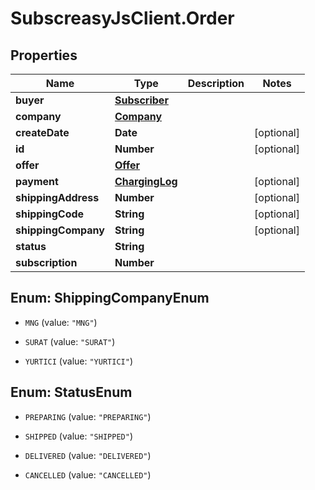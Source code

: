 # SubscreasyJsClient.Order

## Properties

Name | Type | Description | Notes
------------ | ------------- | ------------- | -------------
**buyer** | [**Subscriber**](Subscriber.md) |  | 
**company** | [**Company**](Company.md) |  | 
**createDate** | **Date** |  | [optional] 
**id** | **Number** |  | [optional] 
**offer** | [**Offer**](Offer.md) |  | 
**payment** | [**ChargingLog**](ChargingLog.md) |  | [optional] 
**shippingAddress** | **Number** |  | [optional] 
**shippingCode** | **String** |  | [optional] 
**shippingCompany** | **String** |  | [optional] 
**status** | **String** |  | 
**subscription** | **Number** |  | 



## Enum: ShippingCompanyEnum


* `MNG` (value: `"MNG"`)

* `SURAT` (value: `"SURAT"`)

* `YURTICI` (value: `"YURTICI"`)





## Enum: StatusEnum


* `PREPARING` (value: `"PREPARING"`)

* `SHIPPED` (value: `"SHIPPED"`)

* `DELIVERED` (value: `"DELIVERED"`)

* `CANCELLED` (value: `"CANCELLED"`)




